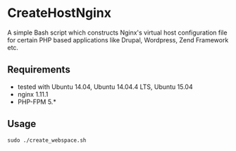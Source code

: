 # CreateHostNginx
A simple Bash script which constructs Nginx's virtual host configuration file for certain PHP based applications like Drupal, Wordpress, Zend Framework etc.
## Requirements
* tested with Ubuntu 14.04, Ubuntu 14.04.4 LTS, Ubuntu 15.04
* nginx 1.11.1
* PHP-FPM 5.*

## Usage
`sudo ./create_webspace.sh`
